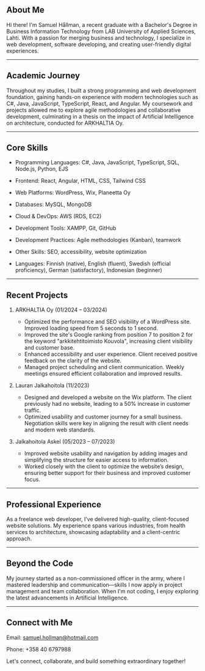 ## About Me

Hi there! I'm Samuel Hållman, a recent graduate with a Bachelor's Degree in Business Information Technology from LAB University of Applied Sciences, Lahti. With a passion for merging business and technology, I specialize in web development, software developing, and creating user-friendly digital experiences.

---

## Academic Journey

Throughout my studies, I built a strong programming and web development foundation, gaining hands-on experience with modern technologies such as C#, Java, JavaScript, TypeScript, React, and Angular. My coursework and projects allowed me to explore agile methodologies and collaborative development, culminating in a thesis on the impact of Artificial Intelligence on architecture, conducted for ARKHALTIA Oy.

---

## Core Skills

- Programming Languages: C#, Java, JavaScript, TypeScript, SQL, Node.js, Python, EJS

- Frontend: React, Angular, HTML, CSS, Tailwind CSS

- Web Platforms: WordPress, Wix, Planeetta Oy

- Databases: MySQL, MongoDB

- Cloud & DevOps: AWS (RDS, EC2)

- Development Tools: XAMPP, Git, GitHub

- Development Practices: Agile methodologies (Kanban), teamwork

- Other Skills: SEO, accessibility, website optimization

- Languages: Finnish (native), English (fluent), Swedish (official proficiency), German (satisfactory), Indonesian (beginner)

---

## Recent Projects
1. ARKHALTIA Oy (01/2024 – 03/2024)

    - Optimized the performance and SEO visibility of a WordPress site. Improved loading speed from 5 seconds to 1 second.
    - Improved the site's Google ranking from position 7 to position 2 for the keyword "arkkitehtitoimisto Kouvola", increasing client visibility and customer base.
    - Enhanced accessibility and user experience. Client received positive feedback on the clarity of the website.
    - Managed project scheduling and client communication. Weekly meetings ensured efficient collaboration and improved results.

2. Lauran Jalkahoitola (11/2023)

    - Designed and developed a website on the Wix platform. The client previously had no website, leading to a 50% increase in customer traffic.
    - Optimized usability and customer journey for a small business. Negotiation skills were key in aligning the result with client needs and modern web standards.

3. Jalkahoitola Askel (05/2023 – 07/2023)

    - Improved website usability and navigation by adding images and simplifying the structure for easier access to information.
    - Worked closely with the client to optimize the website’s design, ensuring better support for their business and improved customer focus.
  
---

## Professional Experience

As a freelance web developer, I’ve delivered high-quality, client-focused website solutions. My experience spans various industries, from health services to architecture, showcasing adaptability and a client-centric approach.

---

## Beyond the Code

My journey started as a non-commissioned officer in the army, where I mastered leadership and communication—skills I now apply in project management and team collaboration. When I'm not coding, I enjoy exploring the latest advancements in Artificial Intelligence.

---

## Connect with Me

Email: samuel.hollman@hotmail.com

Phone: +358 40 6797988

Let's connect, collaborate, and build something extraordinary together!



